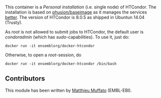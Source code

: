 
This container is a _Personal installation_ (i.e. single node) of HTCondor.  The installation is based on [phusion/baseimage](https://hub.docker.com/r/phusion/baseimage/) as it manages the services [better](http://phusion.github.io/baseimage-docker/).  The version of HTCondor is 8.0.5 as shipped in Ubuntun 14.04 (Trusty).

As _root_ is not allowed to submit jobs to HTCondor, the default user is _condoradmin_ (which has _sudo_-capabilities). To use it, just do:

```
docker run -it ensemblorg/docker-htcondor
```

Otherwise, to open a _root_-session, do

```
docker run -it ensemblorg/docker-htcondor /bin/bash
```

Contributors
------------

This module has been written by [Matthieu Muffato](https://github.com/ensemblorg) (EMBL-EBI).

